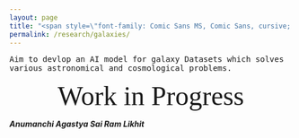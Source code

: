```yaml
---
layout: page
title: "<span style=\"font-family: Comic Sans MS, Comic Sans, cursive; font-size:32px;\"> Score-Based Generative Modeling through Stochastic Differential Equations for Galaxies </span> "
permalink: /research/galaxies/
---
```


<span style="font-family: 'Andale Mono', monospace;"> Aim to devlop an AI model for galaxy Datasets which solves various astronomical and cosmological problems.</span>


 

<div style="text-align: center; font-family: 'Lucida Console'; font-size: 48px;">
<span>Work in Progress</span>
</div>

***Anumanchi Agastya Sai Ram Likhit***
